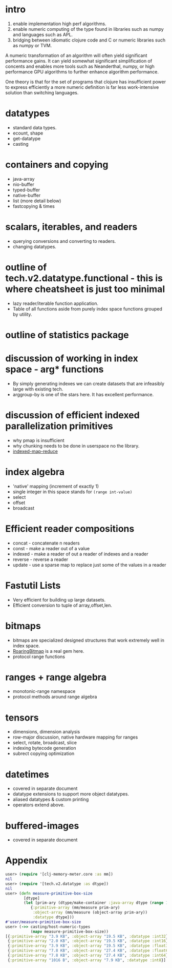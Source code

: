 # intro

  1. enable implementation high perf algorithms.
  2. enable numeric computing of the type found in libraries such as numpy and languages such as APL.
  3. bridging between idiomatic clojure code and C or numeric libraries such as numpy or TVM.

  A numeric transformation of an algorithm will often yield significant performance gains.  It can yield somewhat
  significant simplification of concents and enables more tools such as Neanderthal, numpy, or high performance GPU
  algorithms to further enhance algorithm performance.

  One theory is that for the set of programs that clojure has insufficient power to express efficiently
  a more numeric definition is far less work-intensive solution than switching languages.

# datatypes
 - standard data types.
 - ecount, shape
 - get-datatype
 - casting

# containers and copying
 - java-array
 - nio-buffer
 - typed-buffer
 - native-buffer
 - list (more detail below)
 - fastcopying & times

# scalars, iterables, and readers
 - querying conversions and converting to readers.
 - changing datatypes.

# outline of tech.v2.datatype.functional - this is where cheatsheet is just too minimal
 * lazy reader/iterable function application.
 * Table of all functions aside from purely index space functions grouped by utility.

# outline of statistics package

# discussion of working in index space - arg* functions
 - By simply generating indexes we can create datasets that are infeasibly large with existing tech.
 - arggroup-by is one of the stars here.  It has excellent performance.

# discussion of efficient indexed parallelization primitives
 - why pmap is insufficient
 - why chunking needs to be done in userspace no the library.
 - [indexed-map-reduce](https://github.com/techascent/tech.parallel/blob/master/src/tech/parallel/for.clj#L10)

# index algebra
 * 'native' mapping (increment of exactly 1)
 * single integer in this space stands for `(range int-value)`
 * select
 * offset
 * broadcast

# Efficient reader compositions
 * concat - concatenate n readers
 * const - make a reader out of a value
 * indexed - make a reader of out a reader of indexes and a reader
 * reverse - reverse a reader
 * update - use a sparse map to replace just some of the values in a reader

# Fastutil Lists
 - Very efficient for building up large datasets.
 - Efficient conversion to tuple of array,offset,len.

# bitmaps
 - bitmaps are specialized designed structures that work extremely well in index space.
 - [RoaringBitmap](https://roaringbitmap.org/) is a real gem here.
 - protocol range functions

# ranges + range algebra
 - monotonic-range namespace
 - protocol methods around range algebra

# tensors
 - dimensions, dimension analysis
 - row-major discussion, native hardware mapping for ranges
 - select, rotate, broadcast, slice
 - indexing bytecode generation
 - subrect copying optimization

# datetimes
 * covered in separate document
 * datatype extensions to support more object datatypes.
 * aliased datatypes & custom printing
 * operators extend above.

# buffered-images
 * covered in separate document

# Appendix
```clojure
user> (require '[clj-memory-meter.core :as mm])
nil
user> (require '[tech.v2.datatype :as dtype])
nil
user> (defn measure-primitive-box-size
        [dtype]
        (let [prim-ary (dtype/make-container :java-array dtype (range 1000) {:unchecked? true})]
           {:primitive-array (mm/measure prim-ary)
            :object-array (mm/measure (object-array prim-ary))
            :datatype dtype}))
#'user/measure-primitive-box-size
user> (->> casting/host-numeric-types
           (mapv measure-primitive-box-size))
[{:primitive-array "3.9 KB", :object-array "19.5 KB", :datatype :int32}
 {:primitive-array "2.0 KB", :object-array "19.5 KB", :datatype :int16}
 {:primitive-array "3.9 KB", :object-array "19.5 KB", :datatype :float32}
 {:primitive-array "7.8 KB", :object-array "27.4 KB", :datatype :float64}
 {:primitive-array "7.8 KB", :object-array "27.4 KB", :datatype :int64}
 {:primitive-array "1016 B", :object-array "7.9 KB", :datatype :int8}]
```
